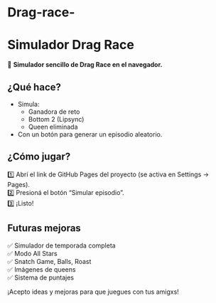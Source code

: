 # Drag-race-
# Simulador Drag Race

👑 **Simulador sencillo de Drag Race en el navegador.**

## ¿Qué hace?
- Simula:
  - Ganadora de reto
  - Bottom 2 (Lipsync)
  - Queen eliminada
- Con un botón para generar un episodio aleatorio.

## ¿Cómo jugar?
1️⃣ Abrí el link de GitHub Pages del proyecto (se activa en Settings → Pages).  
2️⃣ Presioná el botón “Simular episodio”.  
3️⃣ ¡Listo!

## Futuras mejoras
✅ Simulador de temporada completa  
✅ Modo All Stars  
✅ Snatch Game, Balls, Roast  
✅ Imágenes de queens  
✅ Sistema de puntajes

¡Acepto ideas y mejoras para que juegues con tus amigxs!
